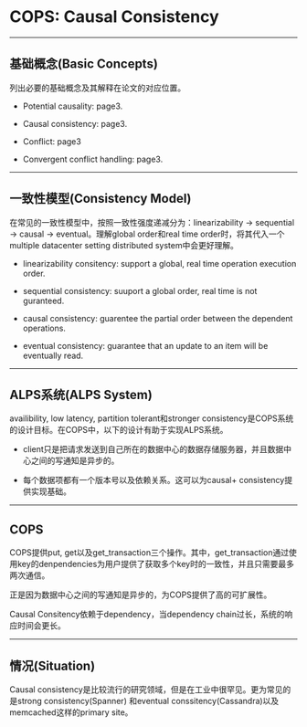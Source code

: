 # COPS: Causal Consistency

---

## 基础概念(Basic Concepts)

列出必要的基础概念及其解释在论文的对应位置。

- Potential causality: page3.

- Causal consistency: page3.

- Conflict: page3

- Convergent conflict handling: page3.

---

## 一致性模型(Consistency Model)

在常见的一致性模型中，按照一致性强度递减分为：linearizability -> sequential -> causal -> eventual。理解global order和real time order时，将其代入一个multiple datacenter setting distributed system中会更好理解。

- linearizability consitency: support a global, real time operation execution order.

- sequential consistency: suuport a global order, real time is not guranteed.

- causal consistency: guarentee the partial order between the dependent operations.

- eventual consistency: guarantee that an update to an item will be eventually read.

---

## ALPS系统(ALPS System)

availibility, low latency, partition tolerant和stronger consistency是COPS系统的设计目标。在COPS中，以下的设计有助于实现ALPS系统。

- client只是把请求发送到自己所在的数据中心的数据存储服务器，并且数据中心之间的写通知是异步的。

- 每个数据项都有一个版本号以及依赖关系。这可以为causal+ consistency提供实现基础。

---

## COPS

COPS提供put, get以及get_transaction三个操作。其中，get_transaction通过使用key的denpendencies为用户提供了获取多个key时的一致性，并且只需要最多两次通信。

正是因为数据中心之间的写通知是异步的，为COPS提供了高的可扩展性。

Causal Consitency依赖于dependency，当dependency chain过长，系统的响应时间会更长。

---

## 情况(Situation)

Causal consistency是比较流行的研究领域，但是在工业中很罕见。更为常见的是strong consistency(Spanner) 和eventual conssitency(Cassandra)以及memcached这样的primary site。  


